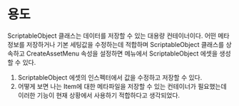 
# 용도
ScriptableObject 클래스는 데이터를 저장할 수 있는 대용량 컨테이너이다. 어떤 메타 정보를 저장하거나 기본 세팅값을 수정하는데 적합하며 ScriptableObject 클래스를 상속하고 CreateAssetMenu 속성을 설정하면 메뉴에서 ScriptableObject 에셋을 생성할 수 있다.

1. ScriptableObject 에셋의 인스펙터에서 값을 수정하고 저장할 수 있다.
2. 어떻게 보면 나는 Item에 대한 메타파일을 저장할 수 있는 컨테이너가 필요했는데 이러한 기능이 현재 상황에서 사용하기 적합하다고 생각되었다.